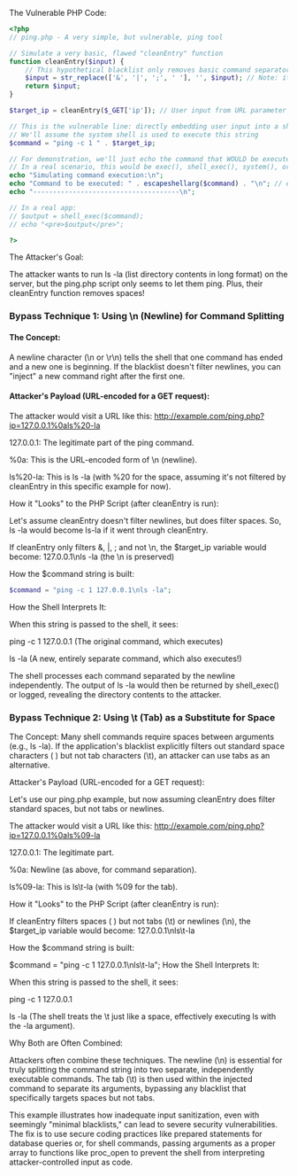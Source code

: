 The Vulnerable PHP Code:

```php
<?php
// ping.php - A very simple, but vulnerable, ping tool

// Simulate a very basic, flawed "cleanEntry" function
function cleanEntry($input) {
    // This hypothetical blacklist only removes basic command separators
    $input = str_replace(['&', '|', ';', ' '], '', $input); // Note: it removes spaces!
    return $input;
}

$target_ip = cleanEntry($_GET['ip']); // User input from URL parameter

// This is the vulnerable line: directly embedding user input into a shell command
// We'll assume the system shell is used to execute this string
$command = "ping -c 1 " . $target_ip;

// For demonstration, we'll just echo the command that WOULD be executed
// In a real scenario, this would be exec(), shell_exec(), system(), or proc_open()
echo "Simulating command execution:\n";
echo "Command to be executed: " . escapeshellarg($command) . "\n"; // escapeshellarg to show raw string
echo "-------------------------------------\n";

// In a real app:
// $output = shell_exec($command);
// echo "<pre>$output</pre>";

?>
```
The Attacker's Goal:

The attacker wants to run ls -la (list directory contents in long format) on the server, but the ping.php script only seems to let them ping. Plus, their cleanEntry function removes spaces!

### Bypass Technique 1: Using \n (Newline) for Command Splitting
#### The Concept:
A newline character (\n or \r\n) tells the shell that one command has ended and a new one is beginning. If the blacklist doesn't filter newlines, you can "inject" a new command right after the first one.

#### Attacker's Payload (URL-encoded for a GET request):

The attacker would visit a URL like this:
http://example.com/ping.php?ip=127.0.0.1%0als%20-la

127.0.0.1: The legitimate part of the ping command.

%0a: This is the URL-encoded form of \n (newline).

ls%20-la: This is ls -la (with %20 for the space, assuming it's not filtered by cleanEntry in this specific example for now).

How it "Looks" to the PHP Script (after cleanEntry is run):

Let's assume cleanEntry doesn't filter newlines, but does filter spaces. So, ls -la would become ls-la if it went through cleanEntry.

If cleanEntry only filters &, |, ; and not \n, the $target_ip variable would become:
127.0.0.1\nls -la (the \n is preserved)

How the $command string is built:
```php
$command = "ping -c 1 127.0.0.1\nls -la";
```
How the Shell Interprets It:

When this string is passed to the shell, it sees:

ping -c 1 127.0.0.1 (The original command, which executes)

ls -la (A new, entirely separate command, which also executes!)

The shell processes each command separated by the newline independently. The output of ls -la would then be returned by shell_exec() or logged, revealing the directory contents to the attacker.


### Bypass Technique 2: Using \t (Tab) as a Substitute for Space
The Concept:
Many shell commands require spaces between arguments (e.g., ls  -la). If the application's blacklist explicitly filters out standard space characters (     ) but not tab characters (\t), an attacker can use tabs as an alternative.

Attacker's Payload (URL-encoded for a GET request):

Let's use our ping.php example, but now assuming cleanEntry does filter standard spaces, but not tabs or newlines.

The attacker would visit a URL like this:
http://example.com/ping.php?ip=127.0.0.1%0als%09-la

127.0.0.1: The legitimate part.

%0a: Newline (as above, for command separation).

ls%09-la: This is ls\t-la (with %09 for the tab).

How it "Looks" to the PHP Script (after cleanEntry is run):

If cleanEntry filters spaces (     ) but not tabs (\t) or newlines (\n), the $target_ip variable would become:
127.0.0.1\nls\t-la

How the $command string is built:

$command = "ping -c 1 127.0.0.1\nls\t-la";
How the Shell Interprets It:

When this string is passed to the shell, it sees:

ping -c 1 127.0.0.1

ls -la (The shell treats the \t just like a space, effectively executing ls with the -la argument).

Why Both are Often Combined:

Attackers often combine these techniques. The newline (\n) is essential for truly splitting the command string into two separate, independently executable commands. The tab (\t) is then used within the injected command to separate its arguments, bypassing any blacklist that specifically targets spaces but not tabs.

This example illustrates how inadequate input sanitization, even with seemingly "minimal blacklists," can lead to severe security vulnerabilities. The fix is to use secure coding practices like prepared statements for database queries or, for shell commands, passing arguments as a proper array to functions like proc_open to prevent the shell from interpreting attacker-controlled input as code.